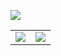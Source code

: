 [![](https://cdn.jsdelivr.net/gh/cypress0522/img@main/2022/06/21/1651472964629.png)](https://cypress0522.gitHub.io)

<a href="https://github.com/cypress0522">
  <table>
    <tr>
      <td>
        <img align="center" src="https://github-readme-stats.vercel.app/api?username=cypress0522&show_icons=true&hide_border=false&icon_color=ffca28&title_color=ffffff" />
      </td>
      <td>
        <img align="center" src="https://github-readme-stats.vercel.app/api/top-langs/?username=cypress0522&layout=compact&hide_border=false&title_color=ffffff" />
      </td>
    </tr>
  </table>
</a>
